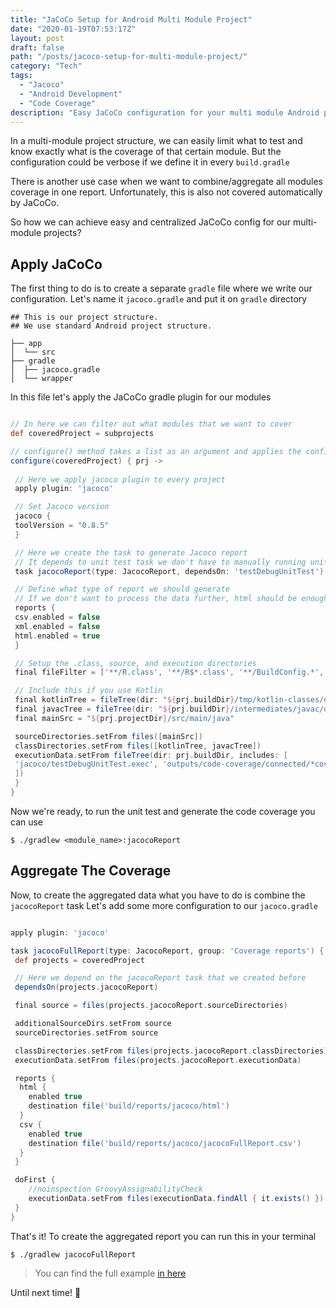 ```yaml
---
title: "JaCoCo Setup for Android Multi Module Project"
date: "2020-01-19T07:53:17Z"
layout: post
draft: false
path: "/posts/jacoco-setup-for-multi-module-project/"
category: "Tech"
tags:
  - "Jacoco"
  - "Android Development"
  - "Code Coverage"
description: "Easy JaCoCo configuration for your multi module Android projects"
---
```


In a multi-module project structure, we can easily limit what to test and know exactly what is the coverage of that certain module. But the configuration could be verbose if we define it in every `build.gradle`

There is another use case when we want to combine/aggregate all modules coverage in one report.
Unfortunately, this is also not covered automatically by JaCoCo.

So how we can achieve easy and centralized JaCoCo config for our multi-module projects? 

## Apply JaCoCo

The first thing to do is to create a separate `gradle` file where we write our configuration. 
Let's name it `jacoco.gradle` and put it on `gradle` directory

```
## This is our project structure.
## We use standard Android project structure.

├── app 
│  └── src
├── gradle
│  ├── jacoco.gradle
│  └── wrapper
```

In this file let's apply the JaCoCo gradle plugin for our modules

```groovy

// In here we can filter out what modules that we want to cover
def coveredProject = subprojects 

// configure() method takes a list as an argument and applies the configuration to the projects in this list.
configure(coveredProject) { prj -> 
 
 // Here we apply jacoco plugin to every project
 apply plugin: 'jacoco'

 // Set Jacoco version
 jacoco {
 toolVersion = "0.8.5"
 }

 // Here we create the task to generate Jacoco report
 // It depends to unit test task we don't have to manually running unit test before the task
 task jacocoReport(type: JacocoReport, dependsOn: 'testDebugUnitTest') {

 // Define what type of report we should generate
 // If we don't want to process the data further, html should be enough
 reports {
 csv.enabled = false
 xml.enabled = false
 html.enabled = true
 }

 // Setup the .class, source, and execution directories
 final fileFilter = ['**/R.class', '**/R$*.class', '**/BuildConfig.*', '**/Manifest*.*', 'android/**/*.*']

 // Include this if you use Kotlin
 final kotlinTree = fileTree(dir: "${prj.buildDir}/tmp/kotlin-classes/debug", excludes: fileFilter)
 final javacTree = fileTree(dir: "${prj.buildDir}/intermediates/javac/debug", excludes: fileFilter)
 final mainSrc = "${prj.projectDir}/src/main/java"

 sourceDirectories.setFrom files([mainSrc])
 classDirectories.setFrom files([kotlinTree, javacTree])
 executionData.setFrom fileTree(dir: prj.buildDir, includes: [
 'jacoco/testDebugUnitTest.exec', 'outputs/code-coverage/connected/*coverage.ec'
 ])
 }
}

```

Now we're ready, to run the unit test and generate the code coverage you can use 

```
$ ./gradlew <module_name>:jacocoReport
```

## Aggregate The Coverage

Now, to create the aggregated data what you have to do is combine the `jacocoReport` task
Let's add some more configuration to our `jacoco.gradle`

```groovy

apply plugin: 'jacoco'

task jacocoFullReport(type: JacocoReport, group: 'Coverage reports') {
 def projects = coveredProject

 // Here we depend on the jacocoReport task that we created before
 dependsOn(projects.jacocoReport)

 final source = files(projects.jacocoReport.sourceDirectories)

 additionalSourceDirs.setFrom source
 sourceDirectories.setFrom source

 classDirectories.setFrom files(projects.jacocoReport.classDirectories)
 executionData.setFrom files(projects.jacocoReport.executionData)

 reports {
  html {
    enabled true
    destination file('build/reports/jacoco/html')
  }
  csv {
    enabled true
    destination file('build/reports/jacoco/jacocoFullReport.csv')
  }
 }

 doFirst {
    //noinspection GroovyAssignabilityCheck
    executionData.setFrom files(executionData.findAll { it.exists() })
 }
}
```

That's it! To create the aggregated report you can run this in your terminal 

```
$ ./gradlew jacocoFullReport
```

> You can find the full example [in here](https://github.com/esafirm/pokedroid/blob/master/gradle/jacoco.gradle)

Until next time! 👋
